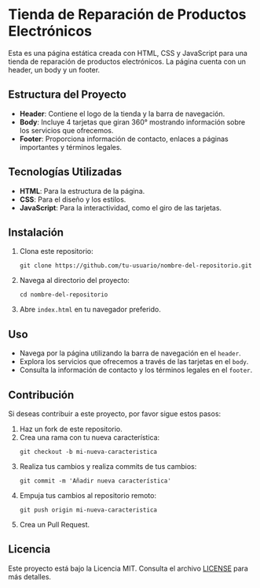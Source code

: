 # Tienda de Reparación de Productos Electrónicos

Esta es una página estática creada con HTML, CSS y JavaScript para una tienda de reparación de productos electrónicos. La página cuenta con un header, un body y un footer.

## Estructura del Proyecto

- **Header**: Contiene el logo de la tienda y la barra de navegación.
- **Body**: Incluye 4 tarjetas que giran 360° mostrando información sobre los servicios que ofrecemos.
- **Footer**: Proporciona información de contacto, enlaces a páginas importantes y términos legales.

## Tecnologías Utilizadas

- **HTML**: Para la estructura de la página.
- **CSS**: Para el diseño y los estilos.
- **JavaScript**: Para la interactividad, como el giro de las tarjetas.

## Instalación

1. Clona este repositorio:

   ```
   git clone https://github.com/tu-usuario/nombre-del-repositorio.git
   ```

2. Navega al directorio del proyecto:

   ```
   cd nombre-del-repositorio
   ```
3. Abre `index.html` en tu navegador preferido.

## Uso

- Navega por la página utilizando la barra de navegación en el `header`.
- Explora los servicios que ofrecemos a través de las tarjetas en el `body`.
- Consulta la información de contacto y los términos legales en el `footer`.

## Contribución

Si deseas contribuir a este proyecto, por favor sigue estos pasos:

1. Haz un fork de este repositorio.
2. Crea una rama con tu nueva característica:
   ```
   git checkout -b mi-nueva-caracteristica
   ```
3. Realiza tus cambios y realiza commits de tus cambios:
   ```
   git commit -m 'Añadir nueva característica'
   ```
4. Empuja tus cambios al repositorio remoto:
   ```
   git push origin mi-nueva-caracteristica
   ```
5. Crea un Pull Request.

## Licencia

Este proyecto está bajo la Licencia MIT. Consulta el archivo [LICENSE](LICENSE) para más detalles.

